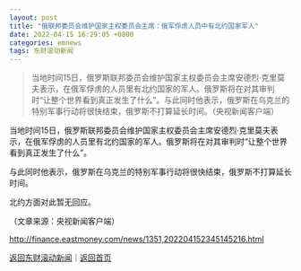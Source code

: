 ```yaml
---
layout: post
title: "俄联邦委员会维护国家主权委员会主席：俄军俘虏人员中有北约国家军人"
date: 2022-04-15 16:29:05 +0800
categories: emnews
tags: 东财滚动新闻
---
```

> 当地时间15日，俄罗斯联邦委员会维护国家主权委员会主席安德烈·克里莫夫表示，在俄军俘虏的人员里有北约国家的军人。俄罗斯将在对其审判时“让整个世界看到真正发生了什么”。与此同时他表示，俄罗斯在乌克兰的特别军事行动将很快结束，俄罗斯不打算延长时间。（央视新闻客户端）

<p>当地时间15日，俄罗斯联邦委员会维护国家主权委员会主席安德烈·克里莫夫表示，在俄军俘虏的人员里有北约国家的军人。俄罗斯将在对其审判时“让整个世界看到真正发生了什么”。</p>
 <p>与此同时他表示，俄罗斯在乌克兰的特别军事行动将很快结束，俄罗斯不打算延长时间。</p>
 <p>北约方面对此暂无回应。</p><p class="em_media">（文章来源：央视新闻客户端）</p>

<http://finance.eastmoney.com/news/1351,202204152345145216.html>

[返回东财滚动新闻](//finews.withounder.com/emnews/)｜[返回首页](//finews.withounder.com/)